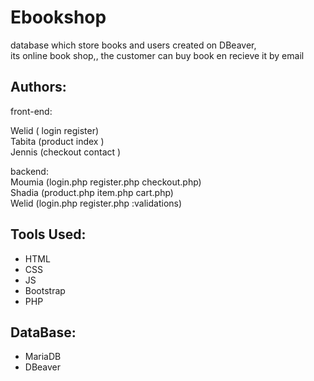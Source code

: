 # Ebookshop
database which store books and users created on DBeaver,<br>
its online book shop,, the customer can buy book en recieve it by email<br>

## Authors:
 front-end:<br>

Welid ( login  register)<br>
Tabita (product  index  )<br>
Jennis (checkout  contact )<br>

backend:<br>
Moumia (login.php  register.php  checkout.php)<br>
Shadia (product.php  item.php cart.php)<br>
Welid (login.php register.php :validations)<br>

## Tools Used:
* HTML
* CSS
* JS 
* Bootstrap
* PHP
## DataBase:
* MariaDB
* DBeaver
